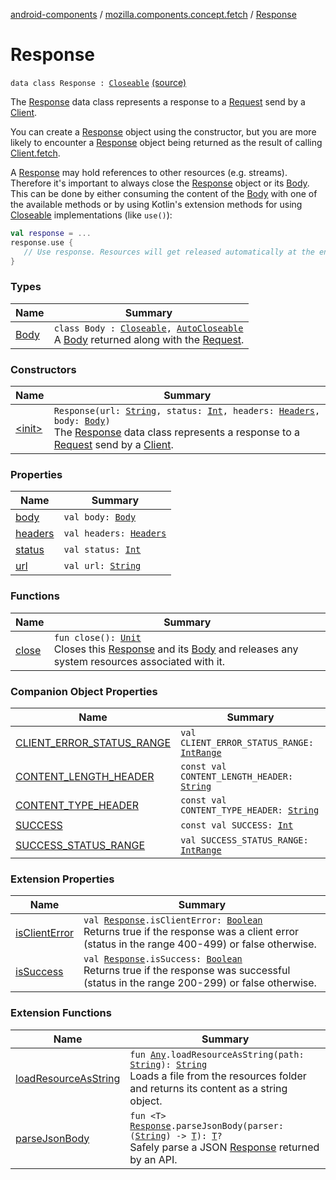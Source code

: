 [android-components](../../index.md) / [mozilla.components.concept.fetch](../index.md) / [Response](./index.md)

# Response

`data class Response : `[`Closeable`](http://docs.oracle.com/javase/7/docs/api/java/io/Closeable.html) [(source)](https://github.com/mozilla-mobile/android-components/blob/master/components/concept/fetch/src/main/java/mozilla/components/concept/fetch/Response.kt#L33)

The [Response](./index.md) data class represents a response to a [Request](../-request/index.md) send by a [Client](../-client/index.md).

You can create a [Response](./index.md) object using the constructor, but you are more likely to encounter a [Response](./index.md) object
being returned as the result of calling [Client.fetch](../-client/fetch.md).

A [Response](./index.md) may hold references to other resources (e.g. streams). Therefore it's important to always close the
[Response](./index.md) object or its [Body](-body/index.md). This can be done by either consuming the content of the [Body](-body/index.md) with one of the
available methods or by using Kotlin's extension methods for using [Closeable](http://docs.oracle.com/javase/7/docs/api/java/io/Closeable.html) implementations (like `use()`):

``` Kotlin
val response = ...
response.use {
   // Use response. Resources will get released automatically at the end of the block.
}
```

### Types

| Name | Summary |
|---|---|
| [Body](-body/index.md) | `class Body : `[`Closeable`](http://docs.oracle.com/javase/7/docs/api/java/io/Closeable.html)`, `[`AutoCloseable`](http://docs.oracle.com/javase/7/docs/api/java/lang/AutoCloseable.html)<br>A [Body](-body/index.md) returned along with the [Request](../-request/index.md). |

### Constructors

| Name | Summary |
|---|---|
| [&lt;init&gt;](-init-.md) | `Response(url: `[`String`](https://kotlinlang.org/api/latest/jvm/stdlib/kotlin/-string/index.html)`, status: `[`Int`](https://kotlinlang.org/api/latest/jvm/stdlib/kotlin/-int/index.html)`, headers: `[`Headers`](../-headers/index.md)`, body: `[`Body`](-body/index.md)`)`<br>The [Response](./index.md) data class represents a response to a [Request](../-request/index.md) send by a [Client](../-client/index.md). |

### Properties

| Name | Summary |
|---|---|
| [body](body.md) | `val body: `[`Body`](-body/index.md) |
| [headers](headers.md) | `val headers: `[`Headers`](../-headers/index.md) |
| [status](status.md) | `val status: `[`Int`](https://kotlinlang.org/api/latest/jvm/stdlib/kotlin/-int/index.html) |
| [url](url.md) | `val url: `[`String`](https://kotlinlang.org/api/latest/jvm/stdlib/kotlin/-string/index.html) |

### Functions

| Name | Summary |
|---|---|
| [close](close.md) | `fun close(): `[`Unit`](https://kotlinlang.org/api/latest/jvm/stdlib/kotlin/-unit/index.html)<br>Closes this [Response](./index.md) and its [Body](-body/index.md) and releases any system resources associated with it. |

### Companion Object Properties

| Name | Summary |
|---|---|
| [CLIENT_ERROR_STATUS_RANGE](-c-l-i-e-n-t_-e-r-r-o-r_-s-t-a-t-u-s_-r-a-n-g-e.md) | `val CLIENT_ERROR_STATUS_RANGE: `[`IntRange`](https://kotlinlang.org/api/latest/jvm/stdlib/kotlin.ranges/-int-range/index.html) |
| [CONTENT_LENGTH_HEADER](-c-o-n-t-e-n-t_-l-e-n-g-t-h_-h-e-a-d-e-r.md) | `const val CONTENT_LENGTH_HEADER: `[`String`](https://kotlinlang.org/api/latest/jvm/stdlib/kotlin/-string/index.html) |
| [CONTENT_TYPE_HEADER](-c-o-n-t-e-n-t_-t-y-p-e_-h-e-a-d-e-r.md) | `const val CONTENT_TYPE_HEADER: `[`String`](https://kotlinlang.org/api/latest/jvm/stdlib/kotlin/-string/index.html) |
| [SUCCESS](-s-u-c-c-e-s-s.md) | `const val SUCCESS: `[`Int`](https://kotlinlang.org/api/latest/jvm/stdlib/kotlin/-int/index.html) |
| [SUCCESS_STATUS_RANGE](-s-u-c-c-e-s-s_-s-t-a-t-u-s_-r-a-n-g-e.md) | `val SUCCESS_STATUS_RANGE: `[`IntRange`](https://kotlinlang.org/api/latest/jvm/stdlib/kotlin.ranges/-int-range/index.html) |

### Extension Properties

| Name | Summary |
|---|---|
| [isClientError](../is-client-error.md) | `val `[`Response`](./index.md)`.isClientError: `[`Boolean`](https://kotlinlang.org/api/latest/jvm/stdlib/kotlin/-boolean/index.html)<br>Returns true if the response was a client error (status in the range 400-499) or false otherwise. |
| [isSuccess](../is-success.md) | `val `[`Response`](./index.md)`.isSuccess: `[`Boolean`](https://kotlinlang.org/api/latest/jvm/stdlib/kotlin/-boolean/index.html)<br>Returns true if the response was successful (status in the range 200-299) or false otherwise. |

### Extension Functions

| Name | Summary |
|---|---|
| [loadResourceAsString](../../mozilla.components.support.test.file/kotlin.-any/load-resource-as-string.md) | `fun `[`Any`](https://kotlinlang.org/api/latest/jvm/stdlib/kotlin/-any/index.html)`.loadResourceAsString(path: `[`String`](https://kotlinlang.org/api/latest/jvm/stdlib/kotlin/-string/index.html)`): `[`String`](https://kotlinlang.org/api/latest/jvm/stdlib/kotlin/-string/index.html)<br>Loads a file from the resources folder and returns its content as a string object. |
| [parseJsonBody](../../mozilla.components.service.digitalassetlinks.ext/parse-json-body.md) | `fun <T> `[`Response`](./index.md)`.parseJsonBody(parser: (`[`String`](https://kotlinlang.org/api/latest/jvm/stdlib/kotlin/-string/index.html)`) -> `[`T`](../../mozilla.components.service.digitalassetlinks.ext/parse-json-body.md#T)`): `[`T`](../../mozilla.components.service.digitalassetlinks.ext/parse-json-body.md#T)`?`<br>Safely parse a JSON [Response](./index.md) returned by an API. |
